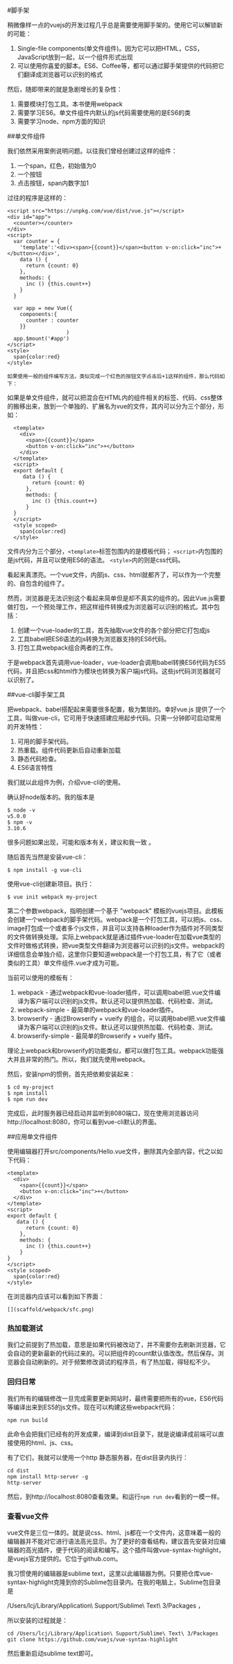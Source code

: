 #脚手架

稍微像样一点的vuejs的开发过程几乎总是需要使用脚手架的。使用它可以解锁新的可能：

1. Single-file components(单文件组件)。因为它可以把HTML，CSS，JavaScript放到一起，以一个组件形式出现
2. 可以使用你喜爱的脚本。ES6、Coffee等，都可以通过脚手架提供的代码把它们翻译成浏览器可以识别的格式

然后，随即带来的就是急剧增长的复杂性：

1. 需要模块打包工具。本书使用webpack
2. 需要学习ES6。单文件组件内默认的js代码需要使用的是ES6的类
3. 需要学习node、npm方面的知识

##单文件组件

我们依然采用案例说明问题。以往我们曾经创建过这样的组件：

1. 一个span，红色，初始值为0
2. 一个按钮
2. 点击按钮，span内数字加1

过往的程序是这样的：

    <script src="https://unpkg.com/vue/dist/vue.js"></script>
    <div id="app">
      <counter></counter>
    </div>
    <script>
      var counter = {
        'template':'<div><span>{{count}}</span><button v-on:click="inc">+</button></div>',
        data () {
          return {count: 0}
        },
        methods: {
          inc () {this.count++}
        }
      }

      var app = new Vue({
        components:{
          counter : counter
        }}
                       )
      app.$mount('#app')
    </script>
    <style>
      span{color:red}
    </style>

    如果使用一般的组件编写方法，类似完成一个红色的按钮文字点击后+1这样的组件，那么代码如下：

如果是单文件组件，就可以把混合在HTML内的组件相关的标签、代码、css整体的搬移出来，放到一个单独的、扩展名为vue的文件，其内可以分为三个部分，形如：


      <template>
        <div>
          <span>{{count}}</span>
          <button v-on:click="inc">+</button>
        </div>
      </template>
      <script>
      export default {
         data () {
            return {count: 0}
          },
          methods: {
            inc () {this.count++}
          }
      }
      </script>  
      <style scoped>
        span{color:red}
      </style>

文件内分为三个部分，`<template>`标签包围内的是模板代码；  `<script>`内包围的是js代码，并且可以使用ES6的语法。 `<style>`内的则是css代码。

看起来真漂亮。一个vue文件，内部js、css、html就都齐了，可以作为一个完整的、自包含的组件了。

然而，浏览器是无法识别这个看起来简单但是却不真实的组件的。因此Vue.js需要做打包，一个预处理工作，把这样组件转换成为浏览器可以识别的格式。其中包括：

1. 创建一个vue-loader的工具，首先抽取vue文件的各个部分把它打包成js
2. 工具babel把ES6语法的js转换为浏览器支持的ES6代码。
3. 打包工具webpack组合两者的工作。

于是webpack首先调用vue-loader，vue-loader会调用babel转换ES6代码为ES5代码，并且把css和html作为模块也转换为客户端js代码。这些js代码浏览器就可以识别了。

##vue-cli脚手架工具

把webpack、babel搭配起来需要很多配置，极为繁琐的。幸好vue.js 提供了一个工具，叫做vue-cli，它可用于快速搭建应用起步代码。只需一分钟即可启动常用的开发特性：

1. 可用的脚手架代码。
2. 热重载。组件代码更新后自动重新加载
3. 静态代码检查。
4. ES6语言特性

我们就以此组件为例，介绍vue-cli的使用。


确认好node版本的。我的版本是

    $ node -v
    v5.0.0
    $ npm -v
    3.10.6

很多问题如果出现，可能和版本有关，建议和我一致 。

随后首先当然是安装vue-cli：

    $ npm install -g vue-cli


使用vue-cli创建新项目。执行：

    $ vue init webpack my-project

第二个参数webpack，指明创建一个基于 "webpack" 模板的vuejs项目。此模板会创建一个webpack的脚手架代码。webpack是一个打包工具，可以把js、css、image打包成一个或者多个js文件，并且可以支持各种loader作为插件对不同类型的文件做转换处理。实际上webpack就是通过插件vue-loader在加载vue类型的文件时做格式转换，把vue类型文件翻译为浏览器可以识别的js文件。webpack的详细信息会单独介绍，这里你只要知道webpack是一个打包工具，有了它（或者类似的工具）单文件组件.vue才成为可能。

当前可以使用的模板有：

1. webpack - 通过webpack和vue-loader插件，可以调用babel把.vue文件编译为客户端可以识别的js文件。默认还可以提供热加载、代码检查、测试。
2. webpack-simple - 最简单的webpack和vue-loader插件。
3. browserify - 通过Browserify + vueify 的组合，可以调用babel把.vue文件编译为客户端可以识别的js文件。默认还可以提供热加载、代码检查、测试。
4. browserify-simple - 最简单的Browserify + vueify 插件。

理论上webpack和browserify的功能类似，都可以做打包工具。webpack功能强大并且非常的热门。所以，我们就先使用webpack。

然后，安装npm的惯例，首先把依赖安装起来：

    $ cd my-project
    $ npm install
    $ npm run dev

完成后，此时服务器已经启动并监听到8080端口，现在使用浏览器访问http://localhost:8080，你可以看到vue-cli默认的界面。

##应用单文件组件

使用编辑器打开src/components/Hello.vue文件，删除其内全部内容，代之以如下代码：

    <template>
      <div>
        <span>{{count}}</span>
        <button v-on:click="inc">+</button>
      </div>
    </template>
    <script>
    export default {
       data () {
          return {count: 0}
        },
        methods: {
          inc () {this.count++}
        }
    }
    </script>  
    <style scoped>
      span{color:red}
    </style>

在浏览器内应该可以看到如下界面：

    [](scaffold/webpack/sfc.png)



### 热加载测试

我们之前提到了热加载，意思是如果代码被改动了，并不需要你去刷新浏览器，它会自动的更新最新的代码过来的。可以把组件的count默认值改改。然后保存。浏览器会自动刷新的。对于频繁修改调试的程序员，有了热加载，得轻松不少。


### 回归日常

我们所有的编辑修改一旦完成需要更新网站时，最终需要把所有的vue，ES6代码等编译出来到ES5的js文件。现在可以构建这些webpack代码：

    npm run build

此命令会把我们已经有的开发成果，编译到dist目录下，就是说编译成前端可以直接使用的html、js、css。

有了它们，我就可以使用一个http 静态服务器，在dist目录内执行：

    cd dist 
    npm install http-server -g
    http-server

然后，到http://localhost:8080查看效果。和运行`npm run dev`看到的一模一样。

### 查看vue文件

vue文件是三位一体的。就是说css、html、js都在一个文件内，这意味着一般的编辑器并不能对它进行语法高光显示。为了更好的查看结构，建议首先安装对应编辑器的高光插件，便于代码的阅读和编写。这个插件叫做vue-syntax-highlight，是vuejs官方提供的。它位于github.com。

我习惯使用的编辑器是sublime text，这里以此编辑器为例。只要把仓库vue-syntax-highlight克隆到你的Sublime包目录内。在我的电脑上，Sublime包目录是

  /Users/lcj/Library/Application\ Support/Sublime\ Text\ 3/Packages ，

所以安装的过程就是：

    cd /Users/lcj/Library/Application\ Support/Sublime\ Text\ 3/Packages 
    git clone https://github.com/vuejs/vue-syntax-highlight

然后重新启动sublime text即可。


